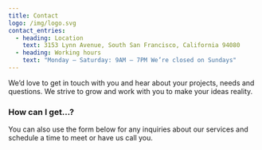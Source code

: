 ```yaml
---
title: Contact
logo: /img/logo.svg
contact_entries:
  - heading: Location
    text: 3153 Lynn Avenue, South San Francisco, California 94080
  - heading: Working hours
    text: "Monday – Saturday: 9AM – 7PM We’re closed on Sundays"
---
```

We’d love to get in touch with you and hear about your projects, needs and
questions. We strive to grow and work with you to make your ideas reality.

<h3 class="f4 b lh-title mb2">How can I get…?</h3>

You can also use the form below for any inquiries about our services and schedule a time to meet or have us call you.
